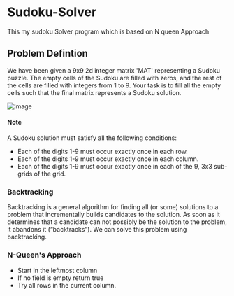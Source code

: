 # Sudoku-Solver
This my sudoku Solver program which is based on N queen Approach 
## Problem Defintion 
We have been given a 9x9 2d integer matrix 'MAT' representing a Sudoku puzzle.
The empty cells of the Sudoku are filled with zeros, and the rest of the cells are
filled with integers from 1 to 9. Your task is to fill all the empty cells such that the
final matrix represents a Sudoku solution.

![image](https://user-images.githubusercontent.com/92979885/175954286-b27ad743-90c3-4fb3-9154-67ff0fdf206c.png)

#### Note
A Sudoku solution must satisfy all the following conditions:
* Each of the digits 1-9 must occur exactly once in each row.
* Each of the digits 1-9 must occur exactly once in each column.
* Each of the digits 1-9 must occur exactly once in each of the 9, 3x3 sub-grids of the grid.

### Backtracking  
Backtracking is a general algorithm for finding all (or some) solutions to a problem
that incrementally builds candidates to the solution. As soon as it determines that a
candidate can not possibly be the solution to the problem, it abandons it
(“backtracks”). We can solve this problem using backtracking.

### N-Queen's Approach
* Start in the leftmost column
* If no field is empty return true
* Try all rows in the current column.

